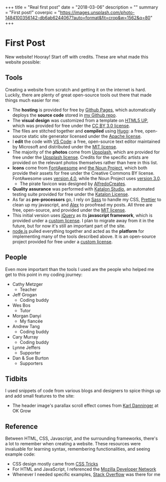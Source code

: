 +++
title = "Real first post"
date = "2018-03-06"
description = ""
summary = "First post!"
coverpic = "https://images.unsplash.com/photo-1484100356142-db6ab6244067?auto=format&fit=crop&w=1562&q=80"
+++

# First Post

New website! Hooray! Start off with credits. These are what made this website possible:

## Tools

Creating a website from scratch and getting it on the internet is hard. Luckily, there are plenty of great open-source tools out there that made things much easier for me:

- The __hosting__ is provided for free by [Github Pages](https://pages.github.com/), which automatically deploys the __source code__ stored in [my Github repo](https://github.com/CalebBurton/calebburton.com).
- The __visual design__ was customized from a template on [HTML5 UP](https://html5up.net/), which was provided for free under the [CC BY 3.0 license](https://creativecommons.org/licenses/by/3.0/).
- The files are stitched together and __compiled__ using [Hugo](https://gohugo.io/): a free, open-source static site generator licensed under the [Apache license](https://www.apache.org/licenses/LICENSE-2.0).
- I __edit__ the code with [VS Code](https://code.visualstudio.com/): a free, open-source text editor maintained by Microsoft and distributed under the [MIT license](https://opensource.org/licenses/MIT).
- The majority of the __photos__ come from [Upsplash](https://unsplash.com/), which are provided for free under the [Upsplash license](https://unsplash.com/license). Credits for the specific artists are provided on the relevant photos themselves rather than here in this list.
- __Icons__ come from [FontAwesome](https://fontawesome.com/) and [the Noun Project](https://thenounproject.com/), which both provide their assets for free under the Creative Commons BY license. FontAwesome uses [version 4.0](https://creativecommons.org/licenses/by/4.0/), while the Noun Project uses [version 3.0](https://creativecommons.org/licenses/by/3.0/).
  - The pirate favicon was designed by [AlfredoCreates](https://thenounproject.com/AlfredoCreates/).
- __Quality assurance__ was performed with [Katalon Studio](https://www.katalon.com/), an automated testing suite provided for free under the [Katalon License](https://www.katalon.com/license-agreement/).
- As far as __pre-processors__ go, I rely on [Sass](https://sass-lang.com/) to handle my CSS, [Prettier](https://prettier.io/) to clean up my javascript, and [Alex](http://alexjs.com/) to proofread my posts. All three are free, open-source, and provided under the [MIT license](https://opensource.org/licenses/MIT).
- This initial version uses [jQuery](https://jquery.com/) as its __javascript framework__, which is provided under a [custom license](https://github.com/jquery/jquery/blob/master/LICENSE.txt). I plan to migrate away from it in the future, but for now it's still an important part of the site.
- [node.js](https://nodejs.org/en/) pulled everything together and acted as the __platform__ for implementing many of the tools described above. It is an open-source project provided for free under a [custom license](https://raw.githubusercontent.com/nodejs/node/master/LICENSE).

[//]: # (- Forestry for content management?)

## People

Even more important than the tools I used are the people who helped me get to this point in my coding journey:

- Cathy Metzger
  - Teacher
- Jeff Grogan
  - Coding buddy
- Wes Bos
  - Tutor
- Morgan Danyi
  - My fiancée
- Andrew Tang
  - Coding buddy
- Cary Murray
  - Coding buddy
- Lynne Jeffers
  - Supporter
- Dan & Sue Burton
  - Supporters

## Tidbits

I used snippets of code from various blogs and designers to spice things up and add small features to the site:

- The header image's parallax scroll effect comes from [Karl Danninger](https://www.okgrow.com/posts/css-only-parallax) at OK Grow

## Reference

Between HTML, CSS, Javascript, and the surrounding frameworks, there's a lot to remember when creating a website. These resources were invaluable for learning syntax, remembering functionalities, and seeing example code:

- CSS design mostly came from [CSS Tricks](https://css-tricks.com/)
- For HTML and JavaScript, I referenced the [Mozilla Developer Network](https://developer.mozilla.org/en-US/)
- Whenever I needed specific examples, [Stack Overflow](https://stackoverflow.com/) was there for me